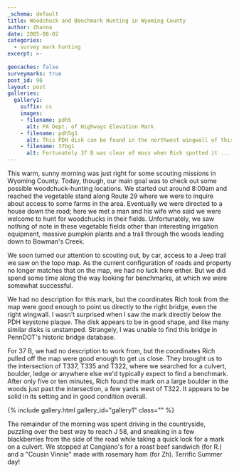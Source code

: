 ```yaml
---
_schema: default
title: Woodchuck and Benchmark Hunting in Wyoming County
author: Zhanna
date: 2005-08-02
categories:
  - survey mark hunting
excerpt: >- 
   
geocaches: false
surveymarks: true
post_id: 96
layout: post           
galleries:
  gallery1:
    suffix: cs
    images: 
    - filename: pdh5
      alt: PA Dept. of Highways Elevation Mark   
    - filename: pdh5g1
      alt: This PDH disk can be found in the northwest wingwall of this bridge over Hettesheimer Run.
    - filename: 37bg1
      alt: Fortunately 37 B was clear of moss when Rich spotted it ... or he probably wouldn't have!                                               
---      
```


This warm, sunny morning was just right for some scouting missions in Wyoming County. Today, though, our main goal was to check out some possible woodchuck-hunting locations. We started out around 8:00am and reached the vegetable stand along Route 29 where we were to inquire about access to some farms in the area. Eventually we were directed to a house down the road; here we met a man and his wife who said we were welcome to hunt for woodchucks in their fields. Unfortunately, we saw nothing of note in these vegetable fields other than interesting irrigation equipment, massive pumpkin plants and a trail through the woods leading down to Bowman's Creek.

We soon turned our attention to scouting out, by car, access to a Jeep trail we saw on the topo map. As the current configuration of roads and property no longer matches that on the map, we had no luck here either. But we did spend some time along the way looking for benchmarks, at which we were somewhat successful.

We had no description for this mark, but the coordinates Rich took from the map were good enough to point us directly to the right bridge, even the right wingwall. I wasn't surprised when I saw the mark directly below the PDH keystone plaque. The disk appears to be in good shape, and like many similar disks is unstamped. Strangely, I was unable to find this bridge in PennDOT's historic bridge database.

For 37 B, we had no description to work from, but the coordinates Rich pulled off the map were good enough to get us close. They brought us to the intersection of T337, T335 and T322, where we searched for a culvert, boulder, ledge or anywhere else we'd typically expect to find a benchmark. After only five or ten minutes, Rich found the mark on a large boulder in the woods just past the intersection, a few yards west of T322. It appears to be solid in its setting and in good condition overall.

{% include gallery.html gallery_id="gallery1" class="" %}

The remainder of the morning was spent driving in the countryside, puzzling over the best way to reach J 58, and sneaking in a few blackberries from the side of the road while taking a quick look for a mark on a culvert. We stopped at Cangiano's for a roast beef sandwich (for R.) and a "Cousin Vinnie" made with rosemary ham (for Zh). Terrific Summer day!